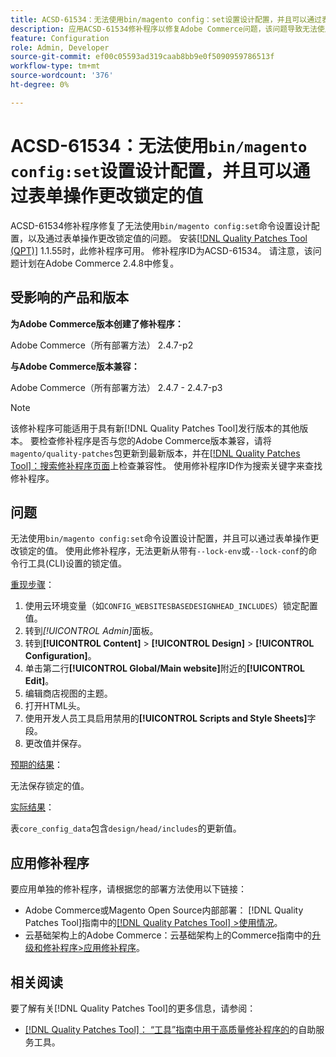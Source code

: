```yaml
---
title: ACSD-61534：无法使用bin/magento config：set设置设计配置，并且可以通过表单操作更改锁定的值
description: 应用ACSD-61534修补程序以修复Adobe Commerce问题，该问题导致无法使用“bin/magento config：set”命令设置设计配置，并且可以通过表单操作更改锁定的值。
feature: Configuration
role: Admin, Developer
source-git-commit: ef00c05593ad319caab8bb9e0f5090959786513f
workflow-type: tm+mt
source-wordcount: '376'
ht-degree: 0%

---
```


# ACSD-61534：无法使用`bin/magento config:set`设置设计配置，并且可以通过表单操作更改锁定的值

ACSD-61534修补程序修复了无法使用`bin/magento config:set`命令设置设计配置，以及通过表单操作更改锁定值的问题。 安装[[!DNL Quality Patches Tool (QPT)]](/help/tools/quality-patches-tool/quality-patches-tool-to-self-serve-quality-patches.md) 1.1.55时，此修补程序可用。 修补程序ID为ACSD-61534。 请注意，该问题计划在Adobe Commerce 2.4.8中修复。

## 受影响的产品和版本

**为Adobe Commerce版本创建了修补程序：**

Adobe Commerce（所有部署方法） 2.4.7-p2

**与Adobe Commerce版本兼容：**

Adobe Commerce（所有部署方法） 2.4.7 - 2.4.7-p3

>[!NOTE]
>
>该修补程序可能适用于具有新[!DNL Quality Patches Tool]发行版本的其他版本。 要检查修补程序是否与您的Adobe Commerce版本兼容，请将`magento/quality-patches`包更新到最新版本，并在[[!DNL Quality Patches Tool]：搜索修补程序页面](https://experienceleague.adobe.com/tools/commerce-quality-patches/index.html)上检查兼容性。 使用修补程序ID作为搜索关键字来查找修补程序。

## 问题

无法使用`bin/magento config:set`命令设置设计配置，并且可以通过表单操作更改锁定的值。 使用此修补程序，无法更新从带有`--lock-env`或`--lock-conf`的命令行工具(CLI)设置的锁定值。

<u>重现步骤</u>：

1. 使用云环境变量（如`CONFIG_WEBSITESBASEDESIGNHEAD_INCLUDES`）锁定配置值。
1. 转到&#x200B;*[!UICONTROL Admin]*&#x200B;面板。
1. 转到&#x200B;**[!UICONTROL Content]** > **[!UICONTROL Design]** > **[!UICONTROL Configuration]**。
1. 单击第二行&#x200B;**[!UICONTROL Global/Main website]**&#x200B;附近的&#x200B;**[!UICONTROL Edit]**。
1. 编辑商店视图的主题。
1. 打开HTML头。
1. 使用开发人员工具启用禁用的&#x200B;**[!UICONTROL Scripts and Style Sheets]**&#x200B;字段。
1. 更改值并保存。

<u>预期的结果</u>：

无法保存锁定的值。

<u>实际结果</u>：

表`core_config_data`包含`design/head/includes`的更新值。

## 应用修补程序

要应用单独的修补程序，请根据您的部署方法使用以下链接：

* Adobe Commerce或Magento Open Source内部部署： [!DNL Quality Patches Tool]指南中的[[!DNL Quality Patches Tool] >使用情况](/help/tools/quality-patches-tool/usage.md)。
* 云基础架构上的Adobe Commerce：云基础架构上的Commerce指南中的[升级和修补程序>应用修补程序](https://experienceleague.adobe.com/docs/commerce-cloud-service/user-guide/develop/upgrade/apply-patches.html)。

## 相关阅读

要了解有关[!DNL Quality Patches Tool]的更多信息，请参阅：

* [[!DNL Quality Patches Tool]： “工具”指南中用于高质量修补程序的](/help/tools/quality-patches-tool/quality-patches-tool-to-self-serve-quality-patches.md)的自助服务工具。
